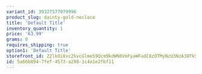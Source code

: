 ```yaml
---
variant_id: 39327577079996
product_slug: dainty-gold-neclace
title: 'Default Title'
inventory_quantity: 1
price: '63.99'
grams: 0
requires_shipping: true
option1: 'Default Title'
storefront_id: Z2lkOi8vc2hvcGlmeS9Qcm9kdWN0VmFyaWFudC8zOTMyNzU3NzA3OTk5Ng==
id: 5a66b894-7fef-4573-a298-1c4a1e2fbf11
---
```

